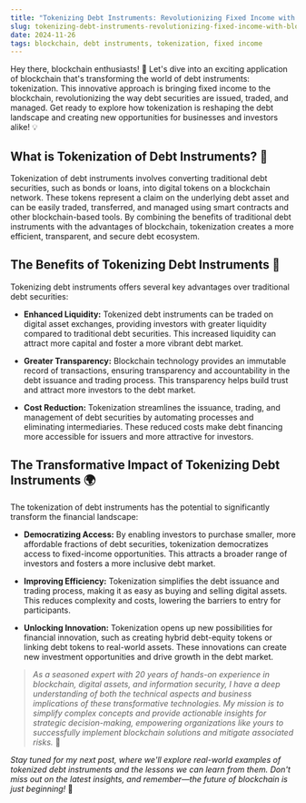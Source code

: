 ```yaml
---
title: "Tokenizing Debt Instruments: Revolutionizing Fixed Income with Blockchain Technology 🚀"
slug: tokenizing-debt-instruments-revolutionizing-fixed-income-with-blockchain-technology
date: 2024-11-26
tags: blockchain, debt instruments, tokenization, fixed income
---
```


Hey there, blockchain enthusiasts! 👋 Let's dive into an exciting application of blockchain that's transforming the world of debt instruments: tokenization. This innovative approach is bringing fixed income to the blockchain, revolutionizing the way debt securities are issued, traded, and managed. Get ready to explore how tokenization is reshaping the debt landscape and creating new opportunities for businesses and investors alike! 💡

## What is Tokenization of Debt Instruments? 🤔

Tokenization of debt instruments involves converting traditional debt securities, such as bonds or loans, into digital tokens on a blockchain network. These tokens represent a claim on the underlying debt asset and can be easily traded, transferred, and managed using smart contracts and other blockchain-based tools. By combining the benefits of traditional debt instruments with the advantages of blockchain, tokenization creates a more efficient, transparent, and secure debt ecosystem.

## The Benefits of Tokenizing Debt Instruments 🌟

Tokenizing debt instruments offers several key advantages over traditional debt securities:

- **Enhanced Liquidity:** Tokenized debt instruments can be traded on digital asset exchanges, providing investors with greater liquidity compared to traditional debt securities. This increased liquidity can attract more capital and foster a more vibrant debt market.

- **Greater Transparency:** Blockchain technology provides an immutable record of transactions, ensuring transparency and accountability in the debt issuance and trading process. This transparency helps build trust and attract more investors to the debt market.

- **Cost Reduction:** Tokenization streamlines the issuance, trading, and management of debt securities by automating processes and eliminating intermediaries. These reduced costs make debt financing more accessible for issuers and more attractive for investors.

## The Transformative Impact of Tokenizing Debt Instruments 🌍

The tokenization of debt instruments has the potential to significantly transform the financial landscape:

- **Democratizing Access:** By enabling investors to purchase smaller, more affordable fractions of debt securities, tokenization democratizes access to fixed-income opportunities. This attracts a broader range of investors and fosters a more inclusive debt market.

- **Improving Efficiency:** Tokenization simplifies the debt issuance and trading process, making it as easy as buying and selling digital assets. This reduces complexity and costs, lowering the barriers to entry for participants.

- **Unlocking Innovation:** Tokenization opens up new possibilities for financial innovation, such as creating hybrid debt-equity tokens or linking debt tokens to real-world assets. These innovations can create new investment opportunities and drive growth in the debt market.

> *As a seasoned expert with 20 years of hands-on experience in blockchain, digital assets, and information security, I have a deep understanding of both the technical aspects and business implications of these transformative technologies. My mission is to simplify complex concepts and provide actionable insights for strategic decision-making, empowering organizations like yours to successfully implement blockchain solutions and mitigate associated risks.* 🎯

*Stay tuned for my next post, where we'll explore real-world examples of tokenized debt instruments and the lessons we can learn from them. Don't miss out on the latest insights, and remember—the future of blockchain is just beginning!* 🚀